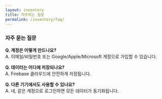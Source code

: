```yaml
---
layout: inventory
title: 자주하는 질문
permalink: /inventory/faq/
---
```


### 자주 묻는 질문

**Q. 계정은 어떻게 만드나요?**  
A. 이메일/비밀번호 또는 Google/Apple/Microsoft 계정으로 가입할 수 있습니다.

**Q. 데이터는 어디에 저장되나요?**  
A. Firebase 클라우드에 안전하게 저장됩니다.

**Q. 다른 기기에서도 사용할 수 있나요?**  
A. 네, 같은 계정으로 로그인하면 모든 데이터가 동기화됩니다.
